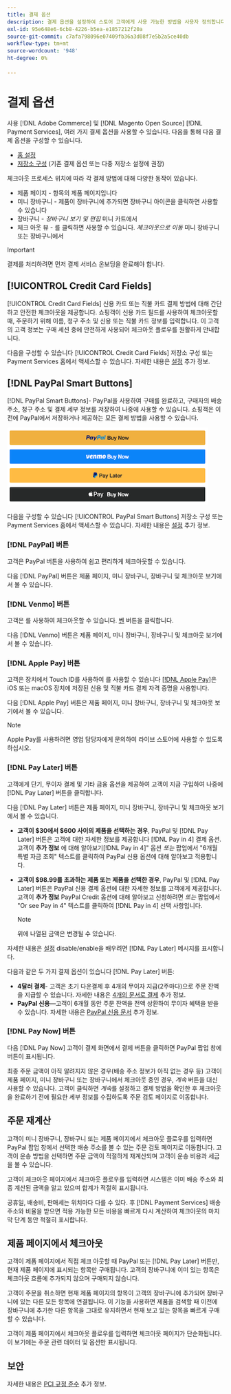 ```yaml
---
title: 결제 옵션
description: 결제 옵션을 설정하여 스토어 고객에게 사용 가능한 방법을 사용자 정의합니다.
exl-id: 95e648e6-6cb8-4226-b5ea-e1857212f20a
source-git-commit: c7afa798096e07409fb36a3d08f7e5b2a5ce40db
workflow-type: tm+mt
source-wordcount: '948'
ht-degree: 0%

---
```


# 결제 옵션

사용 [!DNL Adobe Commerce] 및 [!DNL Magento Open Source] [!DNL Payment Services], 여러 가지 결제 옵션을 사용할 수 있습니다. 다음을 통해 다음 결제 옵션을 구성할 수 있습니다.

* [홈 설정](payments-home.md)
* [저장소 구성](configure-admin.md) (기존 결제 옵션 또는 다중 저장소 설정에 권장)

체크아웃 프로세스 위치에 따라 각 결제 방법에 대해 다양한 동작이 있습니다.

* 제품 페이지 - 항목의 제품 페이지입니다
* 미니 장바구니 - 제품이 장바구니에 추가되면 장바구니 아이콘을 클릭하면 사용할 수 있습니다
* 장바구니 - _장바구니 보기 및 편집_ 미니 카트에서
* 체크 아웃 뷰 - 를 클릭하면 사용할 수 있습니다. _체크아웃으로 이동_ 미니 장바구니 또는 장바구니에서

>[!IMPORTANT]
>
>결제를 처리하려면 먼저 결제 서비스 온보딩을 완료해야 합니다.

## [!UICONTROL Credit Card Fields]

[!UICONTROL Credit Card Fields] 신용 카드 또는 직불 카드 결제 방법에 대해 간단하고 안전한 체크아웃을 제공합니다. 쇼핑객이 신용 카드 필드를 사용하여 체크아웃할 때, 주문하기 위해 이름, 청구 주소 및 신용 또는 직불 카드 정보를 입력합니다. 이 고객의 고객 정보는 구매 세션 중에 안전하게 사용되어 체크아웃 플로우를 원활하게 안내합니다.

다음을 구성할 수 있습니다 [!UICONTROL Credit Card Fields] 저장소 구성 또는 Payment Services 홈에서 액세스할 수 있습니다. 자세한 내용은 [설정](settings.md#credit-card-fields) 추가 정보.

## [!DNL PayPal Smart Buttons]

[!DNL PayPal Smart Buttons]- PayPal을 사용하여 구매를 완료하고, 구매자의 배송 주소, 청구 주소 및 결제 세부 정보를 저장하여 나중에 사용할 수 있습니다. 쇼핑객은 이전에 PayPal에서 저장하거나 제공하는 모든 결제 방법을 사용할 수 있습니다.

![[!DNL PayPal Smart Buttons] 옵션](assets/buttons-md.png)

다음을 구성할 수 있습니다 [!UICONTROL PayPal Smart Buttons] 저장소 구성 또는 Payment Services 홈에서 액세스할 수 있습니다.  자세한 내용은 [설정](settings.md#payment-buttons) 추가 정보.

### [!DNL PayPal] 버튼

고객은 PayPal 버튼을 사용하여 쉽고 편리하게 체크아웃할 수 있습니다.

다음 [!DNL PayPal] 버튼은 제품 페이지, 미니 장바구니, 장바구니 및 체크아웃 보기에서 볼 수 있습니다.

### [!DNL Venmo] 버튼

고객은 를 사용하여 체크아웃할 수 있습니다. [벤](https://venmo.com/) 버튼을 클릭합니다.

다음 [!DNL Venmo] 버튼은 제품 페이지, 미니 장바구니, 장바구니 및 체크아웃 보기에서 볼 수 있습니다.

### [!DNL Apple Pay] 버튼

고객은 장치에서 Touch ID를 사용하여 를 사용할 수 있습니다 [[!DNL Apple Pay]](https://www.apple.com/apple-pay/)은 iOS 또는 macOS 장치에 저장된 신용 및 직불 카드 결제 자격 증명을 사용합니다.

다음 [!DNL Apple Pay] 버튼은 제품 페이지, 미니 장바구니, 장바구니 및 체크아웃 보기에서 볼 수 있습니다.

>[!NOTE]
>
> Apple Pay를 사용하려면 영업 담당자에게 문의하여 라이브 스토어에 사용할 수 있도록 하십시오.

### [!DNL Pay Later] 버튼

고객에게 단기, 무이자 결제 및 기타 금융 옵션을 제공하여 고객이 지금 구입하여 나중에 [!DNL Pay Later] 버튼을 클릭합니다.

다음 [!DNL Pay Later] 버튼은 제품 페이지, 미니 장바구니, 장바구니 및 체크아웃 보기에서 볼 수 있습니다.

* **고객이 $30에서 $600 사이의 제품을 선택하는 경우**, PayPal 및 [!DNL Pay Later] 버튼은 고객에 대한 자세한 정보를 제공합니다 [!DNL Pay in 4] 결제 옵션. 고객이 **추가 정보** 에 대해 알아보기[!DNL Pay in 4]&quot; 옵션 _또는_ 팝업에서 &quot;6개월 특별 자금 조회&quot; 텍스트를 클릭하여 PayPal 신용 옵션에 대해 알아보고 적용합니다.
* **고객이 $98.99를 초과하는 제품 또는 제품을 선택한 경우**, PayPal 및 [!DNL Pay Later] 버튼은 PayPal 신용 결제 옵션에 대한 자세한 정보를 고객에게 제공합니다. 고객이 **추가 정보** PayPal Credit 옵션에 대해 알아보고 신청하려면 _또는_ 팝업에서 &quot;Or see Pay in 4&quot; 텍스트를 클릭하여 [!DNL Pay in 4] 선택 사항입니다.

   >[!NOTE]
   >
   >위에 나열된 금액은 변경될 수 있습니다.

자세한 내용은 [설정](settings.md#payment-buttons) disable/enable을 배우려면 [!DNL Pay Later] 메시지를 표시합니다.

다음과 같은 두 가지 결제 옵션이 있습니다 [!DNL Pay Later] 버튼:

* **4달러 결제**- 고객은 초기 다운결제 후 4개의 무이자 지급(2주마다)으로 주문 잔액을 지급할 수 있습니다. 자세한 내용은 [4개의 문서로 결제](https://www.paypal.com/us/digital-wallet/ways-to-pay/buy-now-pay-later) 추가 정보.
* **PayPal 신용**—고객이 6개월 동안 주문 잔액을 전액 상환하여 무이자 혜택을 받을 수 있습니다. 자세한 내용은 [PayPal 신용 문서](https://www.paypal.com/us/webapps/mpp/paypal-credit) 추가 정보.

### [!DNL Pay Now] 버튼

다음 [!DNL Pay Now] 고객이 결제 화면에서 결제 버튼을 클릭하면 PayPal 팝업 창에 버튼이 표시됩니다.

최종 주문 금액이 아직 알려지지 않은 경우(배송 주소 정보가 아직 없는 경우 등) 고객이 제품 페이지, 미니 장바구니 또는 장바구니에서 체크아웃 중인 경우, _계속_ 버튼을 대신 사용할 수 있습니다. 고객이 클릭하면 _계속_&#x200B;를 설정하고 결제 방법을 확인한 후 체크아웃을 완료하기 전에 필요한 세부 정보를 수집하도록 주문 검토 페이지로 이동합니다.

## 주문 재계산

고객이 미니 장바구니, 장바구니 또는 제품 페이지에서 체크아웃 플로우를 입력하면 PayPal 팝업 창에서 선택한 배송 주소를 볼 수 있는 주문 검토 페이지로 이동합니다. 고객이 운송 방법을 선택하면 주문 금액이 적절하게 재계산되며 고객이 운송 비용과 세금을 볼 수 있습니다.

고객이 체크아웃 페이지에서 체크아웃 플로우를 입력하면 시스템은 이미 배송 주소와 최종 계산된 금액을 알고 있으며 합계가 적절히 표시됩니다.

공휴일, 배송비, 판매세는 위치마다 다를 수 있다. 후 [!DNL Payment Services] 배송 주소와 비율을 받으면 적용 가능한 모든 비용을 빠르게 다시 계산하여 체크아웃의 마지막 단계 동안 적절히 표시합니다.

## 제품 페이지에서 체크아웃

고객이 제품 페이지에서 직접 체크 아웃할 때 PayPal 또는 [!DNL Pay Later] 버튼만, 현재 제품 페이지에 표시되는 항목만 구매됩니다. 고객의 장바구니에 이미 있는 항목은 체크아웃 흐름에 추가되지 않으며 구매되지 않습니다.

고객이 주문을 취소하면 현재 제품 페이지의 항목이 고객의 장바구니에 추가되어 장바구니에 있는 다른 모든 항목에 연결됩니다. 이 기능을 사용하면 제품을 검색할 때 이전에 장바구니에 추가한 다른 항목을 그대로 유지하면서 현재 보고 있는 항목을 빠르게 구매할 수 있습니다.

고객이 제품 페이지에서 체크아웃 플로우를 입력하면 체크아웃 페이지가 단순화됩니다. 이 보기에는 주문 관련 데이터 및 옵션만 표시됩니다.

## 보안

자세한 내용은 [PCI 규정 준수](security.md#pci-compliance) 추가 정보.
